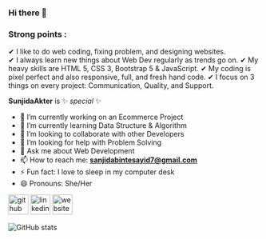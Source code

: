 ### Hi there 👋

### Strong points :
 ✔ I like to do web coding, fixing problem, and designing websites. </br>
 ✔ I always learn new things about Web Dev regularly as trends go on. 
 ✔ My heavy skills are HTML 5, CSS 3, Bootstrap 5 & JavaScript. 
 ✔ My coding is pixel perfect and also responsive, full, and fresh hand code. 
 ✔ I focus on 3 things on every project: Communication, Quality, and Support. 

**SunjidaAkter** is ✨ _special_ ✨
 - 🔭 I’m currently working on an Ecommerce Project
 - 🌱 I’m currently learning Data Structure & Algorithm
 - 👯 I’m looking to collaborate with other Developers
 - 🤔 I’m looking for help with Problem Solving
 - 💬 Ask me about Web Development
 - 📫 How to reach me: **sanjidabintesayid7@gmail.com**
 - ⚡ Fun fact: I love to sleep in my computer desk
 - 😄 Pronouns: She/Her




[<img src='https://cdn.jsdelivr.net/npm/simple-icons@3.0.1/icons/github.svg' alt='github' height='40'>](https://github.com/SunjidaAkter)    [<img src='https://cdn.jsdelivr.net/npm/simple-icons@3.0.1/icons/linkedin.svg' alt='linkedin' height='40'>](https://www.linkedin.com/in/https://www.linkedin.com/in/sanjida-akter-6804bb215//)     [<img src='https://cdn.jsdelivr.net/npm/simple-icons@3.0.1/icons/icloud.svg' alt='website' height='40'>](https://sunjida-akter-portfolio.netlify.app/)  






![GitHub stats](https://github-readme-stats.vercel.app/api?username=SunjidaAkter&show_icons=true&count_private=true)
